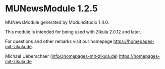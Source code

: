 # MUNewsModule 1.2.5

MUNewsModule generated by ModuleStudio 1.4.0.

This module is intended for being used with Zikula 2.0.12 and later.

For questions and other remarks visit our homepage https://homepages-mit-zikula.de.

Michael Ueberschaer (info@homepages-mit-zikula.de)
https://homepages-mit-zikula.de
